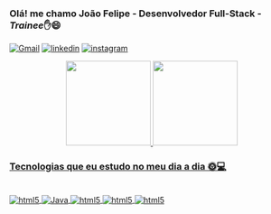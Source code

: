### Olá! me chamo João Felipe - Desenvolvedor Full-Stack - *Trainee*✋😄

[![Gmail](https://img.shields.io/badge/Gmail-D14836?style=for-the-badge&logo=gmail&logoColor=white)](joaosuporte21@gmail.com)
[![linkedin]( https://img.shields.io/badge/LinkedIn-0077B5?style=for-the-badge&logo=linkedin&logoColor=white)](https://www.linkedin.com/in/joão-felipe-1028aa210/)
[![instagram]( https://img.shields.io/badge/Instagram-E4405F?style=for-the-badge&logo=instagram&logoColor=white)](https://www.instagram.com/joaoz3r0/)

<div align="center">
  <a href="https://github.com/FelipeMT21">
  <img height="150em" src="https://github-readme-stats.vercel.app/api?username=FelipeMT21&show_icons=true&theme=dracula&include_all_commits=true&count_private=true"/>
  <img height="150em" src="https://github-readme-stats.vercel.app/api/top-langs/?username=FelipeMT21&layout=compact&langs_count=7&theme=dracula"/>
</div> 

 ### Tecnologias que eu estudo no meu dia a dia 🌞💻

<div style ="display: inline_block"><br/>
 <img aLign="center" alt="html5" src="https://img.shields.io/badge/Java-ED8B00?style=for-the-badge&logo=openjdk&logoColor=white">
 <img align="center" alt="Java" src="https://img.shields.io/badge/Spring-6DB33F?style=for-the-badge&logo=spring&logoColor=white">
 <img aLign="center" alt="html5" src="https://img.shields.io/badge/JavaScript-F7DF1E?style=for-the-badge&logo=javascript&logoColor=black">
 <img aLign="center" alt="html5" src="https://img.shields.io/badge/MySQL-00000F?style=for-the-badge&logo=mysql&logoColor=white">
 <img aLign="center" alt="html5" src="https://img.shields.io/badge/GIT-E44C30?style=for-the-badge&logo=git&logoColor=white" />
</div><br/>
